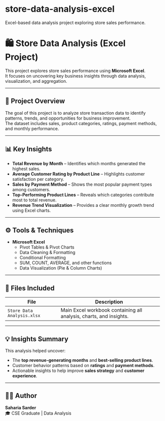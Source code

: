 # store-data-analysis-excel
Excel-based data analysis project exploring store sales performance.


# 🛍️ Store Data Analysis (Excel Project)

This project explores store sales performance using **Microsoft Excel**.  
It focuses on uncovering key business insights through data analysis, visualization, and aggregation.

---

## 📂 Project Overview

The goal of this project is to analyze store transaction data to identify patterns, trends, and opportunities for business improvement.  
The dataset includes sales, product categories, ratings, payment methods, and monthly performance.

---

## 📊 Key Insights

- **Total Revenue by Month** – Identifies which months generated the highest sales.  
- **Average Customer Rating by Product Line** – Highlights customer satisfaction per category.  
- **Sales by Payment Method** – Shows the most popular payment types among customers.  
- **Top-Performing Product Lines** – Reveals which categories contribute most to total revenue.  
- **Revenue Trend Visualization** – Provides a clear monthly growth trend using Excel charts.  

---

## ⚙️ Tools & Techniques

- **Microsoft Excel**
  - Pivot Tables & Pivot Charts  
  - Data Cleaning & Formatting  
  - Conditional Formatting  
  - SUM, COUNT, AVERAGE, and other functions  
  - Data Visualization (Pie & Column Charts)

---

## 📁 Files Included

| File | Description |
|------|--------------|
| `Store Data Analysis.xlsx` | Main Excel workbook containing all analysis, charts, and insights. |

---

## 💡 Insights Summary

This analysis helped uncover:
- The **top revenue-generating months** and **best-selling product lines**.  
- Customer behavior patterns based on **ratings** and **payment methods**.  
- Actionable insights to help improve **sales strategy** and **customer experience**.

---

## 🧑‍💻 Author

**Saharia Sarder**  
🎓 CSE Graduate | Data Analysis 

